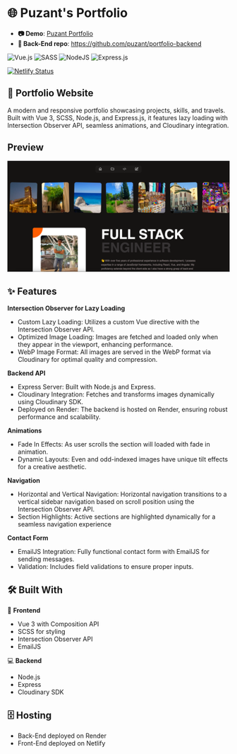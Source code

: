 # 🌐 Puzant's Portfolio
- **📷 Demo**: [Puzant Portfolio](http://puzant.netlify.app/)
- **🔗 Back-End repo**: https://github.com/puzant/portfolio-backend

![Vue.js](https://img.shields.io/badge/vuejs-%2335495e.svg?style=for-the-badge&logo=vuedotjs&logoColor=%234FC08D)
![SASS](https://img.shields.io/badge/SASS-hotpink.svg?style=for-the-badge&logo=SASS&logoColor=white)
![NodeJS](https://img.shields.io/badge/node.js-6DA55F?style=for-the-badge&logo=node.js&logoColor=white)
![Express.js](https://img.shields.io/badge/express.js-%23404d59.svg?style=for-the-badge&logo=express&logoColor=%2361DAFB)

[![Netlify Status](https://api.netlify.com/api/v1/badges/69b08752-c859-4ab6-a550-e45447ffb753/deploy-status)](https://app.netlify.com/sites/puzant/deploys)

## 🌟 Portfolio Website
A modern and responsive portfolio showcasing projects, skills, and travels. Built with Vue 3, SCSS, Node.js, and Express.js, it features lazy loading with Intersection Observer API, seamless animations, and Cloudinary integration.

## Preview
![app-screenshot](./public/portfolio-screenshot.png)

## ✨ Features
**Intersection Observer for Lazy Loading**
- Custom Lazy Loading: Utilizes a custom Vue directive with the Intersection Observer API.
- Optimized Image Loading: Images are fetched and loaded only when they appear in the viewport, enhancing performance.
- WebP Image Format: All images are served in the WebP format via Cloudinary for optimal quality and compression.

**Backend API**
- Express Server: Built with Node.js and Express.
- Cloudinary Integration: Fetches and transforms images dynamically using Cloudinary SDK.
- Deployed on Render: The backend is hosted on Render, ensuring robust performance and scalability.

**Animations**
- Fade In Effects: As user scrolls the section will loaded with fade in animation.
- Dynamic Layouts: Even and odd-indexed images have unique tilt effects for a creative aesthetic.

**Navigation**
- Horizontal and Vertical Navigation: Horizontal navigation transitions to a vertical sidebar navigation based on scroll position using the Intersection Observer API.
- Section Highlights: Active sections are highlighted dynamically for a seamless navigation experience

**Contact Form**
- EmailJS Integration: Fully functional contact form with EmailJS for sending messages.
- Validation: Includes field validations to ensure proper inputs.

## 🛠️ Built With  
🎨 **Frontend**
- Vue 3 with Composition API
- SCSS for styling
- Intersection Observer API
- EmailJS

💻 **Backend**
- Node.js
- Express
- Cloudinary SDK

## 🗄️ Hosting
- Back-End deployed on Render
- Front-End deployed on Netlify

